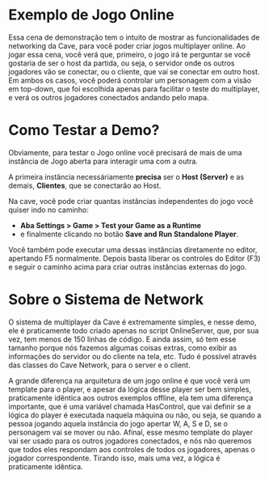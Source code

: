 # Exemplo de Jogo Online
Essa cena de demonstração tem o intuito de mostrar as funcionalidades de networking da Cave, para você poder criar jogos multiplayer online. Ao jogar essa cena, você verá que, primeiro, o jogo irá te perguntar se você gostaria de ser o host da partida, ou seja, o servidor onde os outros jogadores vão se conectar, ou o cliente, que vai se conectar em outro host. Em ambos os casos, você poderá controlar um personagem com a visão em top-down, que foi escolhida apenas para facilitar o teste do multiplayer, e verá os outros jogadores conectados andando pelo mapa. 

# Como Testar a Demo?
<div class="green">
Obviamente, para testar o Jogo online você precisará de mais de uma instância de Jogo aberta para interagir uma com a outra.
</div>

A primeira instância necessáriamente **precisa** ser o **Host (Server)** e as demais, **Clientes**, que se conectarão ao Host.

Na cave, você pode criar quantas instâncias independentes do jogo você quiser indo no caminho: 
- **Aba Settings > Game > Test your Game as a Runtime** 
- e finalmente clicando no botão **Save and Run Standalone Player**. 

Você também pode executar uma dessas instâncias diretamente no editor, apertando F5 normalmente. Depois basta liberar os controles do Editor (F3) e seguir o caminho acima para criar outras instâncias externas do jogo.

# Sobre o Sistema de Network
O sistema de multiplayer da Cave é extremamente simples, e nesse demo, ele é praticamente todo criado apenas no script OnlineServer, que, por sua vez, tem menos de 150 linhas de código. E ainda assim, só tem esse tamanho porque nós fazemos algumas coisas extras, como exibir as informações do servidor ou do cliente na tela, etc. Tudo é possível através das classes do Cave Network, para o server e o client. 

A grande diferença na arquitetura de um jogo online é que você verá um template para o player, e apesar da lógica desse player ser bem simples, praticamente idêntica aos outros exemplos offline, ela tem uma diferença importante, que é uma variável chamada HasControl, que vai definir se a lógica do player é executada naquela máquina ou não, ou seja, se quando a pessoa jogando aquela instância do jogo apertar W, A, S e D, se o personagem vai se mover ou não. Afinal, esse mesmo template do player vai ser usado para os outros jogadores conectados, e nós não queremos que todos eles respondam aos controles de todos os jogadores, apenas o jogador correspondente. Tirando isso, mais uma vez, a lógica é praticamente idêntica.